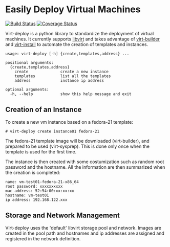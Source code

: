 # Easily Deploy Virtual Machines

[![Build Status](https://travis-ci.org/simon3z/virt-deploy.svg)](https://travis-ci.org/simon3z/virt-deploy)
[![Coverage Status](https://coveralls.io/repos/simon3z/virt-deploy/badge.svg)](https://coveralls.io/r/simon3z/virt-deploy)

Virt-deploy is a python library to standardize the deployment of virtual machines.
It currently supports [libvirt](http://libvirt.org) and takes advantage of
[virt-builder](http://libguestfs.org/virt-builder.1.html]) and
[virt-install](http://virt-manager.org) to automate the creation of templates and
instances.


    usage: virt-deploy [-h] {create,templates,address} ...

    positional arguments:
      {create,templates,address}
        create              create a new instance
        templates           list all the templates
        address             instance ip address

    optional arguments:
      -h, --help            show this help message and exit


## Creation of an Instance

To create a new vm instance based on a fedora-21 template:

    # virt-deploy create instance01 fedora-21

The fedora-21 template image will be downloaded (virt-builder), and prepared
to be used (virt-sysprep). This is done only once when the template is used
for the first time.

The instance is then created with some costumization such as random root
password and the hostname. All the information are then summarized when
the creation is completed:

    name: vm-test01-fedora-21-x86_64
    root password: xxxxxxxxxx
    mac address: 52:54:00:xx:xx:xx
    hostname: vm-test01
    ip address: 192.168.122.xxx


## Storage and Network Management

Virt-deploy uses the 'default' libvirt storage pool and network. Images are
created in the pool path and hostnames and ip addresses are assigned and
registered in the network definition.
